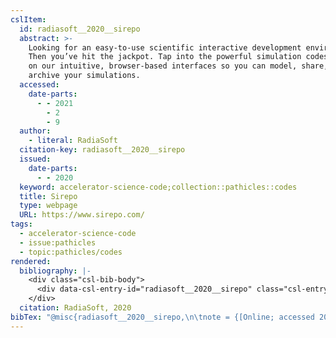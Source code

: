 ```yaml
---
cslItem:
  id: radiasoft__2020__sirepo
  abstract: >-
    Looking for an easy-to-use scientific interactive development environment?
    Then you’ve hit the jackpot. Tap into the powerful simulation codes that run
    on our intuitive, browser-based interfaces so you can model, share, and
    archive your simulations.
  accessed:
    date-parts:
      - - 2021
        - 2
        - 9
  author:
    - literal: RadiaSoft
  citation-key: radiasoft__2020__sirepo
  issued:
    date-parts:
      - - 2020
  keyword: accelerator-science-code;collection::pathicles::codes
  title: Sirepo
  type: webpage
  URL: https://www.sirepo.com/
tags:
  - accelerator-science-code
  - issue:pathicles
  - topic:pathicles/codes
rendered:
  bibliography: |-
    <div class="csl-bib-body">
      <div data-csl-entry-id="radiasoft__2020__sirepo" class="csl-entry">RadiaSoft 2020 <i>Sirepo</i>. Available at: <a href='https://www.sirepo.com/'>https://www.sirepo.com/</a> (Accessed: February 9, 2021).</div>
    </div>
  citation: RadiaSoft, 2020
bibTex: "@misc{radiasoft__2020__sirepo,\n\tnote = {[Online; accessed 2021-02-09]},\n\tauthor = {{RadiaSoft}},\n\tyear = {2020},\n\ttitle = {Sirepo},\n\thowpublished = {https://www.sirepo.com/},\n}\n\n"
---
```

